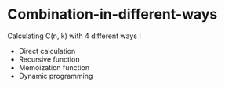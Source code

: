 # Combination-in-different-ways
Calculating C(n, k) with 4 different ways !
* Direct calculation
* Recursive function
* Memoization function
* Dynamic programming
